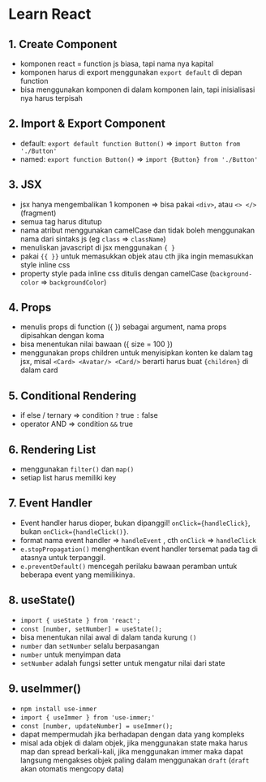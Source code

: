 # Learn React

## 1. Create Component

- komponen react = function js biasa, tapi nama nya kapital
- komponen harus di export menggunakan `export default` di depan function
- bisa menggunakan komponen di dalam komponen lain, tapi inisialisasi nya harus terpisah

## 2. Import & Export Component

- default: `export default function Button()` => `import Button from './Button'`
- named: `export function Button()` => `import {Button} from './Button'`

## 3. JSX

- jsx hanya mengembalikan 1 komponen => bisa pakai `<div>`, atau `<> </>` (fragment)
- semua tag harus ditutup
- nama atribut menggunakan camelCase dan tidak boleh menggunakan nama dari sintaks js (eg `class` => `className`)
- menuliskan javascript di jsx menggunakan `{ }`
- pakai `{{ }}` untuk memasukkan objek atau cth jika ingin memasukkan style inline css
- property style pada inline css ditulis dengan camelCase (`background-color` => `backgroundColor`)

## 4. Props

- menulis props di function ({ }) sebagai argument, nama props dipisahkan dengan koma
- bisa menentukan nilai bawaan ({ size = 100 })
- menggunakan props children untuk menyisipkan konten ke dalam tag jsx,
  misal `<Card> <Avatar/> <Card/>` berarti harus buat `{children}` di dalam card

## 5. Conditional Rendering

- if else / ternary => condition `?` true `:` false
- operator AND => condition `&&` true

## 6. Rendering List

- menggunakan `filter()` dan `map()`
- setiap list harus memiliki key

## 7. Event Handler

- Event handler harus dioper, bukan dipanggil! `onClick={handleClick}`, bukan `onClick={handleClick()}`.
- format nama event handler => `handleEvent` , cth `onClick` => `handleClick`
- `e.stopPropagation()` menghentikan event handler tersemat pada tag di atasnya untuk terpanggil.
- `e.preventDefault()` mencegah perilaku bawaan peramban untuk beberapa event yang memilikinya.

## 8. useState()

- `import { useState } from 'react';`
- `const [number, setNumber] = useState();`
- bisa menentukan nilai awal di dalam tanda kurung `()`
- `number` dan `setNumber` selalu berpasangan
- `number` untuk menyimpan data
- `setNumber` adalah fungsi setter untuk mengatur nilai dari state

## 9. useImmer()

- `npm install use-immer`
- `import { useImmer } from 'use-immer;'`
- `const [number, updateNumber] = useImmer();`
- dapat mempermudah jika berhadapan dengan data yang kompleks
- misal ada objek di dalam objek, jika menggunakan state maka harus map dan spread berkali-kali, jika menggunakan immer maka dapat langsung mengakses objek paling dalam menggunakan `draft` (`draft` akan otomatis mengcopy data)
